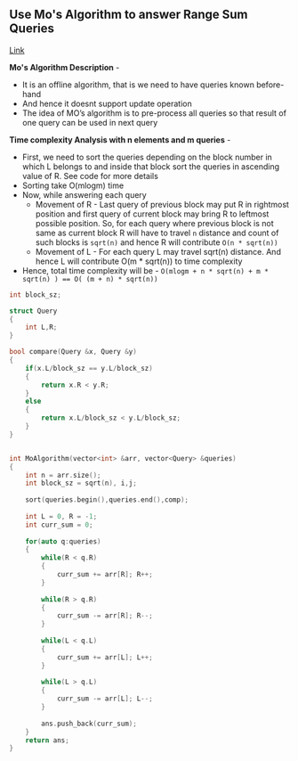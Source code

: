 ## Use Mo's Algorithm to answer Range Sum Queries
[Link](https://www.geeksforgeeks.org/mos-algorithm-query-square-root-decomposition-set-1-introduction/)

**Mo's Algorithm Description** - 
* It is an offline algorithm, that is we need to have queries known before-hand
* And hence it doesnt support update operation
* The idea of MO’s algorithm is to pre-process all queries so that result of one query can be used in next query

**Time complexity Analysis with n elements and m queries** - 
* First, we need to sort the queries depending on the block number in which L belongs to and inside that block sort the queries in ascending value of R. See code for more details
* Sorting take O(mlogm) time
* Now, while answering each query
  * Movement of R - Last query of previous block may put R in rightmost position and first query of current block may bring R to leftmost possible position. So, for each query where previous block is not same as current block R will have to travel `n` distance and count of such blocks is `sqrt(n)` and hence R will contribute `O(n * sqrt(n))`
  * Movement of L - For each query L may travel sqrt(n) distance. And hence L will contribute O(m * sqrt(n)) to time complexity
* Hence, total time complexity will be  - `O(mlogm + n * sqrt(n) + m * sqrt(n) ) == O( (m + n) * sqrt(n))`

```c++
int block_sz;

struct Query
{
    int L,R;
}

bool compare(Query &x, Query &y)
{
    if(x.L/block_sz == y.L/block_sz)
    {
        return x.R < y.R;
    }
    else
    {
        return x.L/block_sz < y.L/block_sz;
    }
}


int MoAlgorithm(vector<int> &arr, vector<Query> &queries)
{
    int n = arr.size();
    int block_sz = sqrt(n), i,j;
    
    sort(queries.begin(),queries.end(),comp);
    
    int L = 0, R = -1;
    int curr_sum = 0;
    
    for(auto q:queries)
    {
        while(R < q.R)
        {
            curr_sum += arr[R]; R++;
        }
        
        while(R > q.R)
        {
            curr_sum -= arr[R]; R--;
        }
        
        while(L < q.L)
        {
            curr_sum += arr[L]; L++;
        }
        
        while(L > q.L)
        {
            curr_sum -= arr[L]; L--;
        }
        
        ans.push_back(curr_sum);
    }
    return ans;
}
```
